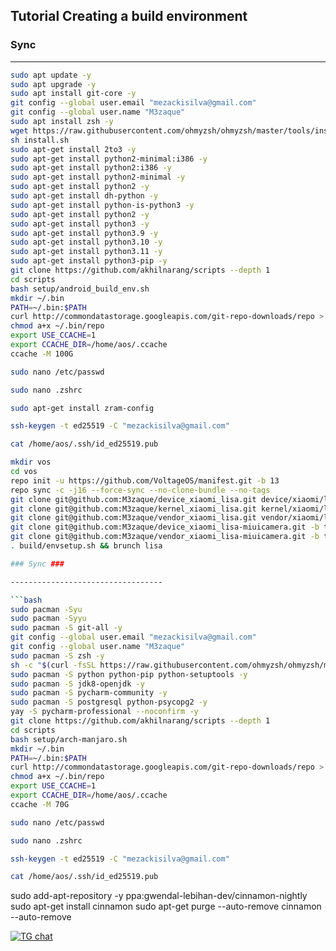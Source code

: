 Tutorial Creating a build environment
-------------------------------------

### Sync ###

----------------------------------

```bash
sudo apt update -y
sudo apt upgrade -y
sudo apt install git-core -y
git config --global user.email "mezackisilva@gmail.com"
git config --global user.name "M3zaque"
sudo apt install zsh -y
wget https://raw.githubusercontent.com/ohmyzsh/ohmyzsh/master/tools/install.sh
sh install.sh
sudo apt-get install 2to3 -y
sudo apt-get install python2-minimal:i386 -y
sudo apt-get install python2:i386 -y
sudo apt-get install python2-minimal -y
sudo apt-get install python2 -y
sudo apt-get install dh-python -y
sudo apt-get install python-is-python3 -y
sudo apt-get install python2 -y
sudo apt-get install python3 -y
sudo apt-get install python3.9 -y
sudo apt-get install python3.10 -y
sudo apt-get install python3.11 -y
sudo apt-get install python3-pip -y
git clone https://github.com/akhilnarang/scripts --depth 1
cd scripts
bash setup/android_build_env.sh
mkdir ~/.bin
PATH=~/.bin:$PATH
curl http://commondatastorage.googleapis.com/git-repo-downloads/repo > ~/.bin/repo
chmod a+x ~/.bin/repo
export USE_CCACHE=1
export CCACHE_DIR=/home/aos/.ccache
ccache -M 100G
```
```bash
sudo nano /etc/passwd
```
```bash
sudo nano .zshrc
```
```bash
sudo apt-get install zram-config
```
```bash
ssh-keygen -t ed25519 -C "mezackisilva@gmail.com"
```
```bash
cat /home/aos/.ssh/id_ed25519.pub
```
```bash
mkdir vos
cd vos
repo init -u https://github.com/VoltageOS/manifest.git -b 13
repo sync -c -j16 --force-sync --no-clone-bundle --no-tags
git clone git@github.com:M3zaque/device_xiaomi_lisa.git device/xiaomi/lisa
git clone git@github.com:M3zaque/kernel_xiaomi_lisa.git kernel/xiaomi/lisa
git clone git@github.com:M3zaque/vendor_xiaomi_lisa.git vendor/xiaomi/lisa
git clone git@github.com:M3zaque/device_xiaomi_lisa-miuicamera.git -b thirteen device/xiaomi/lisa-miuicamera
git clone git@github.com:M3zaque/vendor_xiaomi_lisa-miuicamera.git -b thirteen vendor/xiaomi/lisa-miuicamera
. build/envsetup.sh && brunch lisa

### Sync ###

----------------------------------

```bash
sudo pacman -Syu
sudo pacman -Syyu
sudo pacman -S git-all -y
git config --global user.email "mezackisilva@gmail.com"
git config --global user.name "M3zaque"
sudo pacman -S zsh -y
sh -c "$(curl -fsSL https://raw.githubusercontent.com/ohmyzsh/ohmyzsh/master/tools/install.sh)"
sudo pacman -S python python-pip python-setuptools -y
sudo pacman -S jdk8-openjdk -y
sudo pacman -S pycharm-community -y
sudo pacman -S postgresql python-psycopg2 -y
yay -S pycharm-professional --noconfirm -y
git clone https://github.com/akhilnarang/scripts --depth 1
cd scripts
bash setup/arch-manjaro.sh
mkdir ~/.bin
PATH=~/.bin:$PATH
curl http://commondatastorage.googleapis.com/git-repo-downloads/repo > ~/.bin/repo
chmod a+x ~/.bin/repo
export USE_CCACHE=1
export CCACHE_DIR=/home/aos/.ccache
ccache -M 70G
```
```bash
sudo nano /etc/passwd
```
```bash
sudo nano .zshrc
```
```bash
ssh-keygen -t ed25519 -C "mezackisilva@gmail.com"
```
```bash
cat /home/aos/.ssh/id_ed25519.pub
```

sudo add-apt-repository -y ppa:gwendal-lebihan-dev/cinnamon-nightly
sudo apt-get install cinnamon
sudo apt-get purge --auto-remove cinnamon --auto-remove

[![TG chat](https://img.shields.io/badge/Support-Telegram-%23e52c5f.svg?style=for-the-badge&logo=telegram&&labelColor=121217991103595)](https://t.me/M3zaque)
